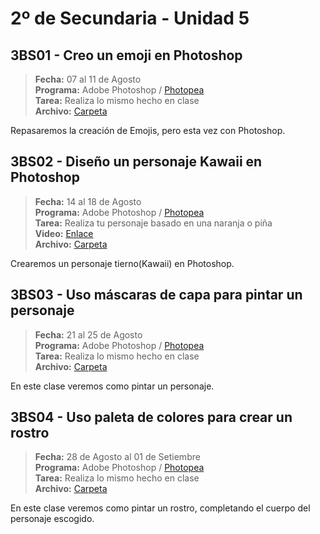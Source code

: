 # 2º de Secundaria - Unidad 5

## 3BS01 - Creo un emoji en Photoshop

> **Fecha:** 07 al 11 de Agosto<br> **Programa:** Adobe Photoshop / [Photopea](https://www.photopea.com/)<br> **Tarea:** Realiza lo mismo hecho en clase<br> **Archivo:** [Carpeta](https://app.box.com/s/0dexih33q7ag9wuzzs1pggjyt5kltyep)

Repasaremos la creación de Emojis, pero esta vez con Photoshop.

## 3BS02 - Diseño un personaje Kawaii en Photoshop

> **Fecha:** 14 al 18 de Agosto<br> **Programa:** Adobe Photoshop / [Photopea](https://www.photopea.com/)<br> **Tarea:** Realiza tu personaje basado en una naranja o piña<br> **Video:** [Enlace](https://youtu.be/zyj1DG_pETo)<br> **Archivo:** [Carpeta](https://app.box.com/s/0dexih33q7ag9wuzzs1pggjyt5kltyep)

Crearemos un personaje tierno(Kawaii) en Photoshop.

## 3BS03 - Uso máscaras de capa para pintar un personaje

> **Fecha:** 21 al 25 de Agosto<br> **Programa:** Adobe Photoshop / [Photopea](https://www.photopea.com/)<br>  **Tarea:** Realiza lo mismo hecho en clase<br> **Archivo:** [Carpeta](https://app.box.com/s/0dexih33q7ag9wuzzs1pggjyt5kltyep)

En este clase veremos como pintar un personaje.

<div class="currentTheme">

## 3BS04 - Uso paleta de colores para crear un rostro

> **Fecha:** 28 de Agosto al 01 de Setiembre<br> **Programa:** Adobe Photoshop / [Photopea](https://www.photopea.com/)<br>  **Tarea:** Realiza lo mismo hecho en clase<br> **Archivo:** [Carpeta](https://app.box.com/s/0dexih33q7ag9wuzzs1pggjyt5kltyep)

En este clase veremos como pintar un rostro, completando el cuerpo del personaje escogido.

</div>